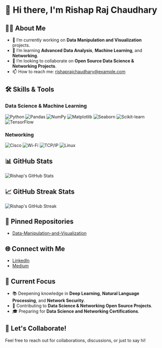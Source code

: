 # 👋 Hi there, I'm Rishap Raj Chaudhary

## 🧑‍💻 About Me
- 🔭 I’m currently working on **Data Manipulation and Visualization** projects.
- 🌱 I’m learning **Advanced Data Analysis**, **Machine Learning**, and **Networking**.
- 👯 I’m looking to collaborate on **Open Source Data Science & Networking Projects**.
- 📫 How to reach me: [rishaprajchaudhary@example.com](mailto:rishapraj.chaudhary@gmail.com)

## 🛠️ Skills & Tools

### Data Science & Machine Learning
![Python](https://img.shields.io/badge/Python-3776AB?style=flat&logo=python&logoColor=white)
![Pandas](https://img.shields.io/badge/Pandas-150458?style=flat&logo=pandas&logoColor=white)
![NumPy](https://img.shields.io/badge/NumPy-013243?style=flat&logo=numpy&logoColor=white)
![Matplotlib](https://img.shields.io/badge/Matplotlib-003B57?style=flat&logo=matplotlib&logoColor=white)
![Seaborn](https://img.shields.io/badge/Seaborn-9E2A2B?style=flat&logo=seaborn&logoColor=white)
![Scikit-learn](https://img.shields.io/badge/Scikit--learn-F7931E?style=flat&logo=scikit-learn&logoColor=white)
![TensorFlow](https://img.shields.io/badge/TensorFlow-FF6F00?style=flat&logo=tensorflow&logoColor=white)

### Networking
![Cisco](https://img.shields.io/badge/Cisco-1BA0D7?style=flat&logo=cisco&logoColor=white)
![Wi-Fi](https://img.shields.io/badge/Wi--Fi-FF6C00?style=flat&logo=wi-fi&logoColor=white)
![TCP/IP](https://img.shields.io/badge/TCP/IP-007ACC?style=flat)
![Linux](https://img.shields.io/badge/Linux-FCC624?style=flat&logo=linux&logoColor=black)

## 📊 GitHub Stats
![Rishap's GitHub Stats](https://github-readme-stats.vercel.app/api?username=rishaprajchaudhary&show_icons=true&hide_title=true&count_private=true&hide=prs&theme=radical)

## 📈 GitHub Streak Stats
![Rishap's GitHub Streak](https://github-readme-streak-stats.herokuapp.com/?user=rishaprajchaudhary&theme=radical)

## 📌 Pinned Repositories
- [Data-Manipulation-and-Visualization](https://github.com/rishaprajchaudhary/Data-Manipulation-and-Visualization)
## 🌐 Connect with Me
- [LinkedIn](www.linkedin.com/in/rishap-chaudhary-62939a335)
- [Medium](https://medium.com/@rishaprajchaudhary)

## 🎯 Current Focus
- 📚 Deepening knowledge in **Deep Learning**, **Natural Language Processing**, and **Network Security**.
- 🧪 Contributing to **Data Science & Networking Open Source Projects**.
- 🎓 Preparing for **Data Science and Networking Certifications**.

## 💬 Let's Collaborate!
Feel free to reach out for collaborations, discussions, or just to say hi!
